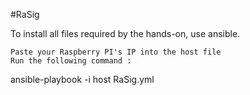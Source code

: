 #RaSig

To install all files required by the hands-on, use ansible.

    Paste your Raspberry PI's IP into the host file
    Run the following command :

ansible-playbook -i host RaSig.yml

